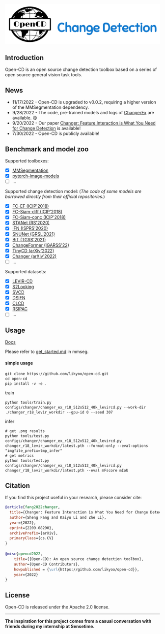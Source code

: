 <div align="center">
  <img src="resources/opencd-logo.png" width="600"/>
</div>

## Introduction
Open-CD is an open source change detection toolbox based on a series of open source general vision task tools.


## News
- 11/17/2022 - Open-CD is upgraded to v0.0.2, requiring a higher version of the MMSegmentation dependency.
- 9/28/2022 - The code, pre-trained models and logs of [ChangerEx](https://github.com/likyoo/open-cd/tree/main/configs/changer) are available. :yum:
- 9/20/2022 - Our paper [Changer: Feature Interaction is What You Need for Change Detection](https://arxiv.org/abs/2209.08290) is available!
- 7/30/2022 - Open-CD is publicly available!

## Benchmark and model zoo

Supported toolboxes:

- [x] [MMSegmentation](https://github.com/open-mmlab/mmsegmentation)
- [x] [pytorch-image-models](https://github.com/rwightman/pytorch-image-models)
- [ ] ...

Supported change detection model:
(_The code of some models are borrowed directly from their official repositories._)

- [x] [FC-EF (ICIP'2018)](configs/fcsn)
- [x] [FC-Siam-diff (ICIP'2018)](configs/fcsn)
- [x] [FC-Siam-conc (ICIP'2018)](configs/fcsn)
- [x] [STANet (RS'2020)](configs/stanet)
- [x] [IFN (ISPRS'2020)](configs/ifn)
- [x] [SNUNet (GRSL'2021)](configs/snunet)
- [x] [BiT (TGRS'2021)](configs/bit)
- [x] [ChangeFormer (IGARSS'22)](configs/changeformer)
- [x] [TinyCD (arXiv'2022)](configs/tinycd)
- [x] [Changer (arXiv'2022)](configs/changer)
- [ ] ...

Supported datasets:
- [x] [LEVIR-CD](https://justchenhao.github.io/LEVIR/)
- [x] [S2Looking](https://github.com/S2Looking/Dataset)
- [x] [SVCD](https://drive.google.com/file/d/1GX656JqqOyBi_Ef0w65kDGVto-nHrNs9/edit)
- [x] [DSIFN](https://github.com/GeoZcx/A-deeply-supervised-image-fusion-network-for-change-detection-in-remote-sensing-images/tree/master/dataset)
- [x] [CLCD](https://github.com/liumency/CropLand-CD)
- [x] [RSIPAC](https://engine.piesat.cn/ai/autolearning/index.html#/dataset/detail?key=8f6c7645-e60f-42ce-9af3-2c66e95cfa27)
- [ ] ...

## Usage

[Docs](https://github.com/open-mmlab/mmsegmentation/tree/master/docs)

Please refer to [get_started.md](https://github.com/open-mmlab/mmsegmentation/blob/master/docs/en/get_started.md#installation) in mmseg.

#### simple usage
```
git clone https://github.com/likyoo/open-cd.git
cd open-cd
pip install -v -e .
```
train
```
python tools/train.py configs/changer/changer_ex_r18_512x512_40k_levircd.py --work-dir ./changer_r18_levir_workdir --gpu-id 0 --seed 307
```
infer
```
# get .png results
python tools/test.py configs/changer/changer_ex_r18_512x512_40k_levircd.py  changer_r18_levir_workdir/latest.pth --format-only --eval-options "imgfile_prefix=tmp_infer"
# get metrics
python tools/test.py configs/changer/changer_ex_r18_512x512_40k_levircd.py  changer_r18_levir_workdir/latest.pth --eval mFscore mIoU
```

## Citation

If you find this project useful in your research, please consider cite:

```bibtex
@article{fang2022changer,
  title={Changer: Feature Interaction is What You Need for Change Detection}, 
  author={Sheng Fang and Kaiyu Li and Zhe Li},
  year={2022},
  eprint={2209.08290},
  archivePrefix={arXiv},
  primaryClass={cs.CV}
}

@misc{opencd2022,
    title={{Open-CD}: An open source change detection toolbox},
    author={Open-CD Contributors},
    howpublished = {\url{https://github.com/likyoo/open-cd}},
    year={2022}
}
```

## License

Open-CD is released under the Apache 2.0 license.


----
**The inspiration for this project comes from a casual conversation with friends during my internship at Sensetime.**

